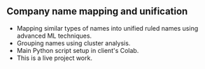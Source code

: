 ## Company name mapping and unification

- Mapping similar types of names into unified ruled names using advanced ML techniques.
- Grouping names using cluster analysis.
- Main Python script setup in client's Colab.
- This is a live project work.
